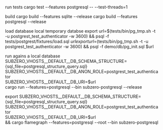 run tests
cargo test --features postgresql -- --test-threads=1


build
cargo build --features sqlite --release
cargo build --features postgresql --release


load database local temporary databse
export url=$(tests/bin/pg_tmp.sh -t -u postgrest_test_authenticator -w 3600) && psql -f tests/postgrest/fixtures/load.sql $url
export url=$(tests/bin/pg_tmp.sh -t -u postgrest_test_authenticator -w 3600) && psql -f demo/db/pg_init.sql $url


run agains a local database
SUBZERO_VHOSTS__DEFAULT__DB_SCHEMA_STRUCTURE={sql_file=postgresql_structure_query.sql} \
SUBZERO_VHOSTS__DEFAULT__DB_ANON_ROLE=postgrest_test_authenticator \
SUBZERO_VHOSTS__DEFAULT__DB_URI=$url \
cargo run --features=postgresql --bin subzero-postgresql  --release


export SUBZERO_VHOSTS__DEFAULT__DB_SCHEMA_STRUCTURE={sql_file=postgresql_structure_query.sql} \
SUBZERO_VHOSTS__DEFAULT__DB_ANON_ROLE=postgrest_test_authenticator \
SUBZERO_VHOSTS__DEFAULT__DB_URI=$url \
&& cargo flamegraph --features=postgresql --root --bin subzero-postgresql